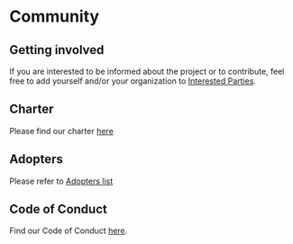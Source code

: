 # Community

## Getting involved

If you are interested to be informed about the project or to contribute, feel free to add yourself and/or your organization to [Interested Parties](./interested-parties.md).

## Charter

Please find our charter [here](./CHARTER.md)

## Adopters

Please refer to [Adopters list](./ADOPTERS.md)

## Code of Conduct

Find our Code of Conduct [here](./CODE_OF_CONDUCT.md).
